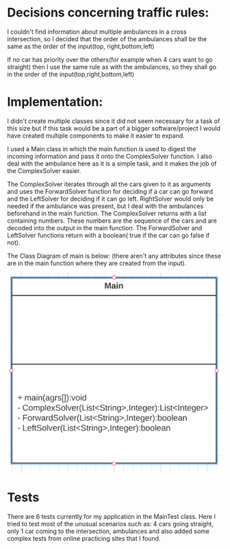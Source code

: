 # Decisions concerning traffic rules:

I couldn't find information about multiple ambulances in a cross intersection,
so I decided that the order of the ambulances shall be the same as the order of
the input(top, right,bottom,left)

If no car has priority over the others(for example when 4 cars want to go straight)
then I use the same rule as with the ambulances, so they shall go in the order of the
input(top,right,bottom,left)

# Implementation: 

I didn't create multiple classes since it did not seem necessary for a task of this size
but if this task would be a part of a bigger software/project I would have
created multiple components to make it easier to expand.

I used a Main class 
in which the main function is used to digest the incoming information and 
pass it onto the ComplexSolver function. I also deal with the ambulance here as it is
a simple task, and it makes the job of the ComplexSolver easier.

The ComplexSolver iterates through all the cars given to it as arguments and
uses the ForwardSolver function for
deciding if a car can go forward and the LeftSolver for deciding if it can go left.
RightSolver would only be needed if the ambulance was present, but I deal with the
ambulances beforehand in the main function. The ComplexSolver returns with a 
list containing numbers. These numbers are the sequence of the cars and are decoded
into the output in the main function. The ForwardSolver and LeftSolver functions 
return with a boolean( true if the car can go false if not).

The Class Diagram of main is below: (there aren't any attributes since these are in the main function
where they are created from the input).

![img.png](img.png)

# Tests

There are 6 tests currently for my application in the
MainTest class. Here I tried to test most of the unusual
scenarios such as: 4 cars going straight, only 1 car coming
to the intersection, ambulances and also added some
complex tests from online practicing sites that I found. 



